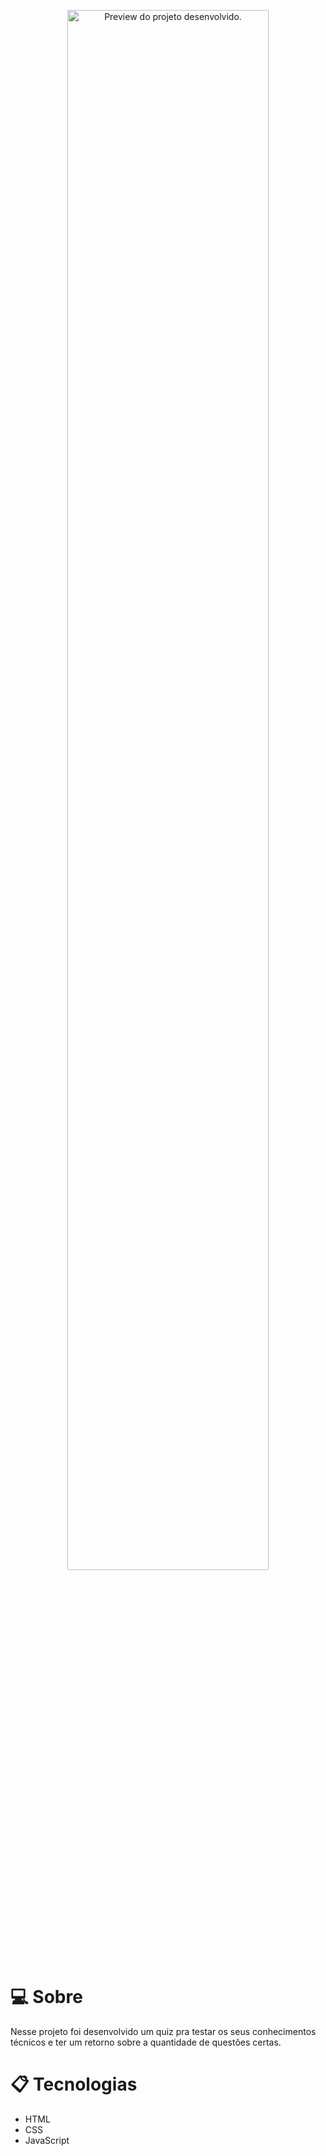 
<p align="center">
  <img alt="Preview do projeto desenvolvido." src=".github/preview.png" width="80%">
</p>


# 💻 Sobre
Nesse projeto foi desenvolvido um quiz pra testar os seus conhecimentos técnicos e ter um retorno sobre a quantidade de questões certas. 
# 📋 Tecnologias
* HTML
* CSS
* JavaScript 

